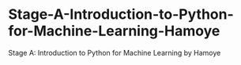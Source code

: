 # Stage-A-Introduction-to-Python-for-Machine-Learning-Hamoye
Stage A: Introduction to Python for Machine Learning by Hamoye
